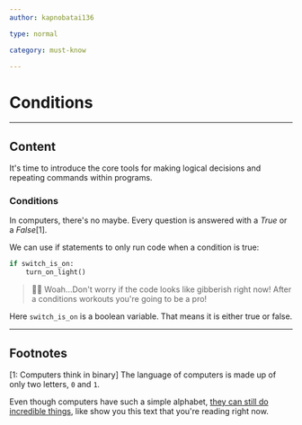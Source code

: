 ```yaml
---
author: kapnobatai136

type: normal

category: must-know

---
```

# Conditions

---
## Content

It's time to introduce the core tools for making logical decisions and repeating commands within programs.


### Conditions

In computers, there's no maybe. Every question is answered with a *True* or a *False*[1]. 

We can use if statements to only run code when a condition is true:
```python
if switch_is_on:
    turn_on_light()
```

> 😵‍💫 Woah...Don't worry if the code looks like gibberish right now! After a conditions workouts you're going to be a pro!

Here `switch_is_on` is a boolean variable. That means it is either true or false. 

---
## Footnotes

[1: Computers think in binary]
The language of computers is made up of only two letters, `0` and `1`.

Even though computers have such a simple alphabet, [they can still do incredible things](https://www.reddit.com/r/explainlikeimfive/comments/3x7czk/eli5how_can_a_bunch_of_0s_and_1s_create/cy255mw/), like show you this text that you're reading right now.